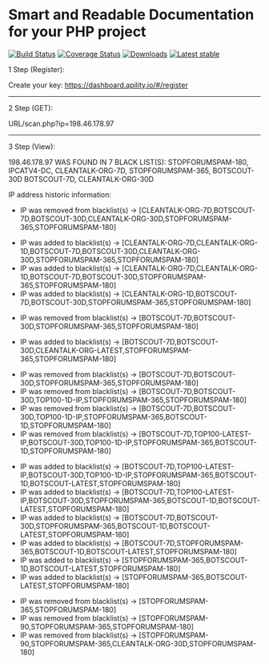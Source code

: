 # Smart and Readable Documentation for your PHP project

[![Build Status](https://img.shields.io/travis/ApiGen/ApiGen/master.svg?style=flat-square)](https://travis-ci.org/ApiGen/ApiGen)
[![Coverage Status](https://img.shields.io/coveralls/ApiGen/ApiGen/master.svg?style=flat-square)](https://coveralls.io/github/ApiGen/ApiGen?branch=master)
[![Downloads](https://img.shields.io/packagist/dt/apigen/apigen.svg?style=flat-square)](https://packagist.org/packages/apigen/apigen/stats)
[![Latest stable](https://img.shields.io/packagist/vpre/apigen/apigen.svg?style=flat-square)](https://packagist.org/packages/apigen/apigen)

1 Step (Register):

Create your key: https://dashboard.apility.io/#/register

------------------------------------------------------------------------------------------------------------------------------------------------------------

2 Step (GET):

URL/scan.php?ip=198.46.178.97

------------------------------------------------------------------------------------------------------------------------------------------------------------

3 Step (View):

198.46.178.97 WAS FOUND IN 7 BLACK LIST(S): STOPFORUMSPAM-180, IPCATV4-DC, CLEANTALK-ORG-7D, STOPFORUMSPAM-365, BOTSCOUT-30D BOTSCOUT-7D, CLEANTALK-ORG-30D

IP address historic information: 

- IP was removed from blacklist(s) -> [CLEANTALK-ORG-7D,BOTSCOUT-7D,BOTSCOUT-30D,CLEANTALK-ORG-30D,STOPFORUMSPAM-365,STOPFORUMSPAM-180]
+ IP was added to blacklist(s) -> [CLEANTALK-ORG-7D,CLEANTALK-ORG-1D,BOTSCOUT-7D,BOTSCOUT-30D,CLEANTALK-ORG-30D,STOPFORUMSPAM-365,STOPFORUMSPAM-180]
+ IP was added to blacklist(s) -> [CLEANTALK-ORG-7D,CLEANTALK-ORG-1D,BOTSCOUT-7D,BOTSCOUT-30D,STOPFORUMSPAM-365,STOPFORUMSPAM-180]
+ IP was added to blacklist(s) -> [CLEANTALK-ORG-1D,BOTSCOUT-7D,BOTSCOUT-30D,STOPFORUMSPAM-365,STOPFORUMSPAM-180]
- IP was removed from blacklist(s) -> [BOTSCOUT-7D,BOTSCOUT-30D,STOPFORUMSPAM-365,STOPFORUMSPAM-180]
+ IP was added to blacklist(s) -> [BOTSCOUT-7D,BOTSCOUT-30D,CLEANTALK-ORG-LATEST,STOPFORUMSPAM-365,STOPFORUMSPAM-180]
- IP was removed from blacklist(s) -> [BOTSCOUT-7D,BOTSCOUT-30D,STOPFORUMSPAM-365,STOPFORUMSPAM-180]
- IP was removed from blacklist(s) -> [BOTSCOUT-7D,BOTSCOUT-30D,TOP100-1D-IP,STOPFORUMSPAM-365,STOPFORUMSPAM-180]
- IP was removed from blacklist(s) -> [BOTSCOUT-7D,BOTSCOUT-30D,TOP100-1D-IP,STOPFORUMSPAM-365,BOTSCOUT-1D,STOPFORUMSPAM-180]
- IP was removed from blacklist(s) -> [BOTSCOUT-7D,TOP100-LATEST-IP,BOTSCOUT-30D,TOP100-1D-IP,STOPFORUMSPAM-365,BOTSCOUT-1D,STOPFORUMSPAM-180]
+ IP was added to blacklist(s) -> [BOTSCOUT-7D,TOP100-LATEST-IP,BOTSCOUT-30D,TOP100-1D-IP,STOPFORUMSPAM-365,BOTSCOUT-1D,BOTSCOUT-LATEST,STOPFORUMSPAM-180]
+ IP was added to blacklist(s) -> [BOTSCOUT-7D,TOP100-LATEST-IP,BOTSCOUT-30D,STOPFORUMSPAM-365,BOTSCOUT-1D,BOTSCOUT-LATEST,STOPFORUMSPAM-180]
+ IP was added to blacklist(s) -> [BOTSCOUT-7D,BOTSCOUT-30D,STOPFORUMSPAM-365,BOTSCOUT-1D,BOTSCOUT-LATEST,STOPFORUMSPAM-180]
+ IP was added to blacklist(s) -> [BOTSCOUT-7D,STOPFORUMSPAM-365,BOTSCOUT-1D,BOTSCOUT-LATEST,STOPFORUMSPAM-180]
+ IP was added to blacklist(s) -> [STOPFORUMSPAM-365,BOTSCOUT-1D,BOTSCOUT-LATEST,STOPFORUMSPAM-180]
+ IP was added to blacklist(s) -> [STOPFORUMSPAM-365,BOTSCOUT-LATEST,STOPFORUMSPAM-180]
- IP was removed from blacklist(s) -> [STOPFORUMSPAM-365,STOPFORUMSPAM-180]
- IP was removed from blacklist(s) -> [STOPFORUMSPAM-90,STOPFORUMSPAM-365,STOPFORUMSPAM-180]
- IP was removed from blacklist(s) -> [STOPFORUMSPAM-90,STOPFORUMSPAM-365,CLEANTALK-ORG-30D,STOPFORUMSPAM-180]
